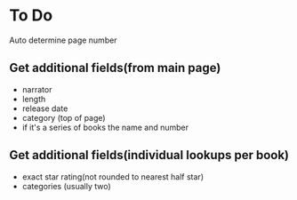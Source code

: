 # To Do
Auto determine page number

## Get additional fields(from main page)
- narrator
- length
- release date
- category (top of page)
- if it's a series of books the name and number

## Get additional fields(individual lookups per book)
 - exact star rating(not rounded to nearest half star)
 - categories (usually two)
